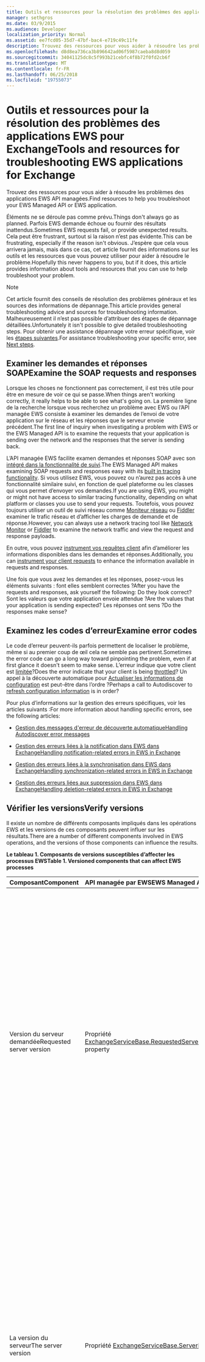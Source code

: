 ```yaml
---
title: Outils et ressources pour la résolution des problèmes des applications EWS pour Exchange
manager: sethgros
ms.date: 03/9/2015
ms.audience: Developer
localization_priority: Normal
ms.assetid: ee7fcd05-35d7-47bf-bac4-e719c49c11fe
description: Trouvez des ressources pour vous aider à résoudre les problèmes des applications EWS API managées.
ms.openlocfilehash: d8d8ea736ca3b896642ad06f5987caeba8d8d059
ms.sourcegitcommit: 34041125dc8c5f993b21cebfc4f8b72f0fd2cb6f
ms.translationtype: MT
ms.contentlocale: fr-FR
ms.lasthandoff: 06/25/2018
ms.locfileid: "19755073"
---
```

# <a name="tools-and-resources-for-troubleshooting-ews-applications-for-exchange"></a><span data-ttu-id="cd443-103">Outils et ressources pour la résolution des problèmes des applications EWS pour Exchange</span><span class="sxs-lookup"><span data-stu-id="cd443-103">Tools and resources for troubleshooting EWS applications for Exchange</span></span>

<span data-ttu-id="cd443-104">Trouvez des ressources pour vous aider à résoudre les problèmes des applications EWS API managées.</span><span class="sxs-lookup"><span data-stu-id="cd443-104">Find resources to help you troubleshoot your EWS Managed API or EWS application.</span></span>
  
<span data-ttu-id="cd443-105">Éléments ne se déroule pas comme prévu.</span><span class="sxs-lookup"><span data-stu-id="cd443-105">Things don't always go as planned.</span></span> <span data-ttu-id="cd443-106">Parfois EWS demande échoue ou fournir des résultats inattendus.</span><span class="sxs-lookup"><span data-stu-id="cd443-106">Sometimes EWS requests fail, or provide unexpected results.</span></span> <span data-ttu-id="cd443-107">Cela peut être frustrant, surtout si la raison n’est pas évidente.</span><span class="sxs-lookup"><span data-stu-id="cd443-107">This can be frustrating, especially if the reason isn't obvious.</span></span> <span data-ttu-id="cd443-108">J’espère que cela vous arrivera jamais, mais dans ce cas, cet article fournit des informations sur les outils et les ressources que vous pouvez utiliser pour aider à résoudre le problème.</span><span class="sxs-lookup"><span data-stu-id="cd443-108">Hopefully this never happens to you, but if it does, this article provides information about tools and resources that you can use to help troubleshoot your problem.</span></span>
  
> [!NOTE]
> <span data-ttu-id="cd443-109">Cet article fournit des conseils de résolution des problèmes généraux et les sources des informations de dépannage.</span><span class="sxs-lookup"><span data-stu-id="cd443-109">This article provides general troubleshooting advice and sources for troubleshooting information.</span></span> <span data-ttu-id="cd443-110">Malheureusement il n’est pas possible d’attribuer des étapes de dépannage détaillées.</span><span class="sxs-lookup"><span data-stu-id="cd443-110">Unfortunately it isn't possible to give detailed troubleshooting steps.</span></span> <span data-ttu-id="cd443-111">Pour obtenir une assistance dépannage votre erreur spécifique, voir les [étapes suivantes](#bk_NextSteps).</span><span class="sxs-lookup"><span data-stu-id="cd443-111">For assistance troubleshooting your specific error, see [Next steps](#bk_NextSteps).</span></span> 
  
## <a name="examine-the-soap-requests-and-responses"></a><span data-ttu-id="cd443-112">Examiner les demandes et réponses SOAP</span><span class="sxs-lookup"><span data-stu-id="cd443-112">Examine the SOAP requests and responses</span></span>

<span data-ttu-id="cd443-113">Lorsque les choses ne fonctionnent pas correctement, il est très utile pour être en mesure de voir ce qui se passe.</span><span class="sxs-lookup"><span data-stu-id="cd443-113">When things aren't working correctly, it really helps to be able to see what's going on.</span></span> <span data-ttu-id="cd443-114">La première ligne de la recherche lorsque vous recherchez un problème avec EWS ou l’API managée EWS consiste à examiner les demandes de l’envoi de votre application sur le réseau et les réponses que le serveur envoie précédent.</span><span class="sxs-lookup"><span data-stu-id="cd443-114">The first line of inquiry when investigating a problem with EWS or the EWS Managed API is to examine the requests that your application is sending over the network and the responses that the server is sending back.</span></span>
  
<span data-ttu-id="cd443-115">L’API managée EWS facilite examen demandes et réponses SOAP avec son [intégré dans la fonctionnalité de suivi](how-to-trace-requests-responses-to-troubleshoot-ews-managed-api-applications.md).</span><span class="sxs-lookup"><span data-stu-id="cd443-115">The EWS Managed API makes examining SOAP requests and responses easy with its [built in tracing functionality](how-to-trace-requests-responses-to-troubleshoot-ews-managed-api-applications.md).</span></span> <span data-ttu-id="cd443-116">Si vous utilisez EWS, vous pouvez ou n’aurez pas accès à une fonctionnalité similaire suivi, en fonction de quel plateforme ou les classes qui vous permet d’envoyer vos demandes.</span><span class="sxs-lookup"><span data-stu-id="cd443-116">If you are using EWS, you might or might not have access to similar tracing functionality, depending on what platform or classes you use to send your requests.</span></span> <span data-ttu-id="cd443-117">Toutefois, vous pouvez toujours utiliser un outil de suivi réseau comme [Moniteur réseau](http://www.microsoft.com/en-us/download/details.aspx?id=4865) ou [Fiddler](http://www.telerik.com/fiddler) examiner le trafic réseau et d’afficher les charges de demande et de réponse.</span><span class="sxs-lookup"><span data-stu-id="cd443-117">However, you can always use a network tracing tool like [Network Monitor](http://www.microsoft.com/en-us/download/details.aspx?id=4865) or [Fiddler](http://www.telerik.com/fiddler) to examine the network traffic and view the request and response payloads.</span></span> 
  
<span data-ttu-id="cd443-118">En outre, vous pouvez [instrument vos requêtes client](instrumenting-client-requests-for-ews-and-rest-in-exchange.md) afin d’améliorer les informations disponibles dans les demandes et réponses.</span><span class="sxs-lookup"><span data-stu-id="cd443-118">Additionally, you can [instrument your client requests](instrumenting-client-requests-for-ews-and-rest-in-exchange.md) to enhance the information available in requests and responses.</span></span> 
  
<span data-ttu-id="cd443-119">Une fois que vous avez les demandes et les réponses, posez-vous les éléments suivants : font elles semblent correctes ?</span><span class="sxs-lookup"><span data-stu-id="cd443-119">After you have the requests and responses, ask yourself the following: Do they look correct?</span></span> <span data-ttu-id="cd443-120">Sont les valeurs que votre application envoie attendue ?</span><span class="sxs-lookup"><span data-stu-id="cd443-120">Are the values that your application is sending expected?</span></span> <span data-ttu-id="cd443-121">Les réponses ont sens ?</span><span class="sxs-lookup"><span data-stu-id="cd443-121">Do the responses make sense?</span></span>
  
## <a name="examine-error-codes"></a><span data-ttu-id="cd443-122">Examinez les codes d’erreur</span><span class="sxs-lookup"><span data-stu-id="cd443-122">Examine error codes</span></span>

<span data-ttu-id="cd443-123">Le code d’erreur peuvent-ils parfois permettent de localiser le problème, même si au premier coup de œil cela ne semble pas pertinent.</span><span class="sxs-lookup"><span data-stu-id="cd443-123">Sometimes the error code can go a long way toward pinpointing the problem, even if at first glance it doesn't seem to make sense.</span></span> <span data-ttu-id="cd443-124">L’erreur indique que votre client est [limitée](ews-throttling-in-exchange.md)?</span><span class="sxs-lookup"><span data-stu-id="cd443-124">Does the error indicate that your client is being [throttled](ews-throttling-in-exchange.md)?</span></span> <span data-ttu-id="cd443-125">Un appel à la découverte automatique pour [Actualiser les informations de configuration](how-to-refresh-configuration-information-by-using-autodiscover.md) est peut-être dans l’ordre ?</span><span class="sxs-lookup"><span data-stu-id="cd443-125">Perhaps a call to Autodiscover to [refresh configuration information](how-to-refresh-configuration-information-by-using-autodiscover.md) is in order?</span></span> 
  
<span data-ttu-id="cd443-126">Pour plus d’informations sur la gestion des erreurs spécifiques, voir les articles suivants :</span><span class="sxs-lookup"><span data-stu-id="cd443-126">For more information about handling specific errors, see the following articles:</span></span>
  
- [<span data-ttu-id="cd443-127">Gestion des messages d'erreur de découverte automatique</span><span class="sxs-lookup"><span data-stu-id="cd443-127">Handling Autodiscover error messages</span></span>](handling-autodiscover-error-messages.md)
    
- [<span data-ttu-id="cd443-128">Gestion des erreurs liées à la notification dans EWS dans Exchange</span><span class="sxs-lookup"><span data-stu-id="cd443-128">Handling notification-related errors in EWS in Exchange</span></span>](handling-notification-related-errors-in-ews-in-exchange.md)
    
- [<span data-ttu-id="cd443-129">Gestion des erreurs liées à la synchronisation dans EWS dans Exchange</span><span class="sxs-lookup"><span data-stu-id="cd443-129">Handling synchronization-related errors in EWS in Exchange</span></span>](handling-synchronization-related-errors-in-ews-in-exchange.md)
    
- [<span data-ttu-id="cd443-130">Gestion des erreurs liées aux suppression dans EWS dans Exchange</span><span class="sxs-lookup"><span data-stu-id="cd443-130">Handling deletion-related errors in EWS in Exchange</span></span>](handling-deletion-related-errors-in-ews-in-exchange.md)
    
## <a name="verify-versions"></a><span data-ttu-id="cd443-131">Vérifier les versions</span><span class="sxs-lookup"><span data-stu-id="cd443-131">Verify versions</span></span>

<span data-ttu-id="cd443-132">Il existe un nombre de différents composants impliqués dans les opérations EWS et les versions de ces composants peuvent influer sur les résultats.</span><span class="sxs-lookup"><span data-stu-id="cd443-132">There are a number of different components involved in EWS operations, and the versions of those components can influence the results.</span></span>
  
<span data-ttu-id="cd443-133">**Le tableau 1. Composants de versions susceptibles d’affecter les processus EWS**</span><span class="sxs-lookup"><span data-stu-id="cd443-133">**Table 1. Versioned components that can affect EWS processes**</span></span>

|<span data-ttu-id="cd443-134">**Composant**</span><span class="sxs-lookup"><span data-stu-id="cd443-134">**Component**</span></span>|<span data-ttu-id="cd443-135">**API managée par EWS**</span><span class="sxs-lookup"><span data-stu-id="cd443-135">**EWS Managed API**</span></span>|<span data-ttu-id="cd443-136">**EWS**</span><span class="sxs-lookup"><span data-stu-id="cd443-136">**EWS**</span></span>|<span data-ttu-id="cd443-137">**Remarques**</span><span class="sxs-lookup"><span data-stu-id="cd443-137">**Notes**</span></span>|
|:-----|:-----|:-----|:-----|
|<span data-ttu-id="cd443-138">Version du serveur demandée</span><span class="sxs-lookup"><span data-stu-id="cd443-138">Requested server version</span></span>  <br/> |<span data-ttu-id="cd443-139">Propriété [ExchangeServiceBase.RequestedServerVersion](http://msdn.microsoft.com/EN-US/library/microsoft.exchange.webservices.data.exchangeservicebase.requestedserverversion%28v=exchg.80%29.aspx)</span><span class="sxs-lookup"><span data-stu-id="cd443-139">[ExchangeServiceBase.RequestedServerVersion](http://msdn.microsoft.com/EN-US/library/microsoft.exchange.webservices.data.exchangeservicebase.requestedserverversion%28v=exchg.80%29.aspx) property</span></span>  <br/> |<span data-ttu-id="cd443-140">Élément [RequestServerVersion](http://msdn.microsoft.com/library/af4032d5-42b3-463e-9d0a-8236d78e5b75%28Office.15%29.aspx)</span><span class="sxs-lookup"><span data-stu-id="cd443-140">[RequestServerVersion](http://msdn.microsoft.com/library/af4032d5-42b3-463e-9d0a-8236d78e5b75%28Office.15%29.aspx) element</span></span>  <br/> |<span data-ttu-id="cd443-141">Cette valeur contrôle la version du schéma EWS est utilisée pour traiter la demande EWS.</span><span class="sxs-lookup"><span data-stu-id="cd443-141">This value controls which version of the EWS schema is used to process the EWS request.</span></span> <span data-ttu-id="cd443-142">Assurez-vous que la version du schéma spécifiée dans ce champ est significatif pour la demande vous envoyez.</span><span class="sxs-lookup"><span data-stu-id="cd443-142">Make sure that the schema version specified here makes sense for the request you are sending.</span></span> <span data-ttu-id="cd443-143">Certaines propriétés et opérations ne sont pas disponibles dans les versions antérieures du schéma.</span><span class="sxs-lookup"><span data-stu-id="cd443-143">Some properties and operations are not available in earlier versions of the schema.</span></span>  <br/> |
|<span data-ttu-id="cd443-144">La version du serveur</span><span class="sxs-lookup"><span data-stu-id="cd443-144">The server version</span></span>  <br/> |<span data-ttu-id="cd443-145">Propriété [ExchangeServiceBase.ServerInfo](http://msdn.microsoft.com/EN-US/library/microsoft.exchange.webservices.data.exchangeservicebase.serverinfo%28v=exchg.80%29.aspx)</span><span class="sxs-lookup"><span data-stu-id="cd443-145">[ExchangeServiceBase.ServerInfo](http://msdn.microsoft.com/EN-US/library/microsoft.exchange.webservices.data.exchangeservicebase.serverinfo%28v=exchg.80%29.aspx) property</span></span>  <br/> |<span data-ttu-id="cd443-146">Élément [ServerVersionInfo](http://msdn.microsoft.com/library/c04a6872-ca27-432b-aac2-36b023d0afc6%28Office.15%29.aspx)</span><span class="sxs-lookup"><span data-stu-id="cd443-146">[ServerVersionInfo](http://msdn.microsoft.com/library/c04a6872-ca27-432b-aac2-36b023d0afc6%28Office.15%29.aspx) element</span></span>  <br/> |<span data-ttu-id="cd443-147">Cette valeur est retournée par le serveur dans les réponses EWS et indique la version du serveur qui a traité la réponse.</span><span class="sxs-lookup"><span data-stu-id="cd443-147">This value is returned by the server in EWS responses, and indicates the version of the server that processed the response.</span></span> <span data-ttu-id="cd443-148">Assurez-vous que cette valeur est ce que vous attendez.</span><span class="sxs-lookup"><span data-stu-id="cd443-148">Make sure this value is what you expect.</span></span> <span data-ttu-id="cd443-149">Si possible, assurez-vous que le serveur Exchange exécute la mise à jour les plus récent pour votre version majeure d’Exchange.</span><span class="sxs-lookup"><span data-stu-id="cd443-149">If possible, make sure that the Exchange server is running the most recent update for your major version of Exchange.</span></span>  <br/> |
|<span data-ttu-id="cd443-150">La version de l’API managée EWS</span><span class="sxs-lookup"><span data-stu-id="cd443-150">The EWS Managed API version</span></span>  <br/> |<span data-ttu-id="cd443-151">La propriété version de produit du fichier Microsoft.Exchange.WebServices.dll.</span><span class="sxs-lookup"><span data-stu-id="cd443-151">The Product version property of the Microsoft.Exchange.WebServices.dll file.</span></span>  <br/> |<span data-ttu-id="cd443-152">Not applicable</span><span class="sxs-lookup"><span data-stu-id="cd443-152">Not applicable</span></span>  <br/> |<span data-ttu-id="cd443-153">Si vous utilisez l’API managée EWS, assurez-vous que vous utilisez [la version la plus récente](http://aka.ms/ews-managed-api-readme).</span><span class="sxs-lookup"><span data-stu-id="cd443-153">If you're using the EWS Managed API, make sure that you are using [the most recent version](http://aka.ms/ews-managed-api-readme).</span></span>  <br/> |
   
## <a name="verify-access"></a><span data-ttu-id="cd443-154">Vérifier l’accès</span><span class="sxs-lookup"><span data-stu-id="cd443-154">Verify access</span></span>

<span data-ttu-id="cd443-155">EWS est activée par défaut, mais [peut être modifié par défaut](how-to-control-access-to-ews-in-exchange.md).</span><span class="sxs-lookup"><span data-stu-id="cd443-155">EWS is enabled by default, but [defaults can be changed](how-to-control-access-to-ews-in-exchange.md).</span></span> <span data-ttu-id="cd443-156">Utilisez l’applet de commande [Get-OrganizationConfig](http://technet.microsoft.com/en-us/library/bb124754.aspx) pour vous assurer que EWS est activée sur le serveur et l’applet de commande [Get-CASMailbox](http://technet.microsoft.com/en-us/library/aa997571.aspx) pour vous assurer que EWS est activé pour la boîte aux lettres de l’utilisateur.</span><span class="sxs-lookup"><span data-stu-id="cd443-156">Use the [Get-OrganizationConfig](http://technet.microsoft.com/en-us/library/bb124754.aspx) cmdlet to make sure that EWS is enabled on the server, and the [Get-CASMailbox](http://technet.microsoft.com/en-us/library/aa997571.aspx) cmdlet to make sure that EWS is enabled for the user's mailbox.</span></span> <span data-ttu-id="cd443-157">Vérifiez également les deux réponses de l’applet de commande pour un EWS autorisent ou bloquent la liste et vous assurer que votre application n’est pas bloquée à partir de l’aide de EWS.</span><span class="sxs-lookup"><span data-stu-id="cd443-157">Also check both cmdlet responses for an EWS allow or block list, and make sure that your application isn't blocked from using EWS.</span></span> 
  
<span data-ttu-id="cd443-158">Vous devez également vérifier que les [paramètres d’authentification par défaut](http://technet.microsoft.com/en-us/library/gg247612%28v=exchg.150%29.aspx) dans le répertoire virtuel EWS n’ont pas été modifiés.</span><span class="sxs-lookup"><span data-stu-id="cd443-158">You should also verify that the [default authentication settings](http://technet.microsoft.com/en-us/library/gg247612%28v=exchg.150%29.aspx) on the EWS virtual directory have not been modified.</span></span> 
  
## <a name="try-another-ews-client"></a><span data-ttu-id="cd443-159">Essayer un autre client EWS</span><span class="sxs-lookup"><span data-stu-id="cd443-159">Try another EWS client</span></span>

<span data-ttu-id="cd443-160">Il est parfois utile essayer la même requête à partir d’un autre client et comparer les résultats.</span><span class="sxs-lookup"><span data-stu-id="cd443-160">Sometimes it is helpful to try the same request from another client and compare results.</span></span> <span data-ttu-id="cd443-161">Si un autre client obtient des résultats différents, quelle est la différence ?</span><span class="sxs-lookup"><span data-stu-id="cd443-161">If another client gets different results, what is different?</span></span> <span data-ttu-id="cd443-162">Déterminer quelle est la différence entre une demande réussie et une demande ayant échouée peut aider à expliquer pourquoi une requête particulière est défectueux.</span><span class="sxs-lookup"><span data-stu-id="cd443-162">Figuring out what is different between a successful request and a failed request can help explain why a particular request is failing.</span></span>
  
<span data-ttu-id="cd443-163">Si vous pouvez écrire certainement un autre client pour le test, vous n’avez pas besoin !</span><span class="sxs-lookup"><span data-stu-id="cd443-163">While you can certainly write another client to test with, you don't have to!</span></span> <span data-ttu-id="cd443-164">[EWSEditor](http://ewseditor.codeplex.com/) est un exemple de client qui utilise les API managées EWS.</span><span class="sxs-lookup"><span data-stu-id="cd443-164">[EWSEditor](http://ewseditor.codeplex.com/) is a sample client that uses the EWS Managed API and EWS.</span></span> <span data-ttu-id="cd443-165">Vous pouvez télécharger le client (y compris le code source) et l’utiliser pour essayer les mêmes requêtes sont défectueux dans votre application.</span><span class="sxs-lookup"><span data-stu-id="cd443-165">You can download the client (including the source code) and use it to try the same requests that are failing in your application.</span></span> 
  
## <a name="examine-iis-logs"></a><span data-ttu-id="cd443-166">Examiner les journaux IIS</span><span class="sxs-lookup"><span data-stu-id="cd443-166">Examine IIS logs</span></span>

<span data-ttu-id="cd443-167">Si vous avez accès au serveur Exchange, la fonctionnalité de journalisation fournie par Internet Information Services (IIS) sur les serveurs d’accès au Client peut fournir plus d’informations sur les échecs.</span><span class="sxs-lookup"><span data-stu-id="cd443-167">If you have access to the Exchange server, the logging functionality provided by Internet Information Services (IIS) on the Client Access servers can provide more information about failures.</span></span> <span data-ttu-id="cd443-168">Toutefois, n’oubliez pas que les journaux IIS ne seront utiles si vous recevez une erreur HTTP.</span><span class="sxs-lookup"><span data-stu-id="cd443-168">However, keep in mind that IIS logs will only be helpful if you are receiving an HTTP error.</span></span>
  
<span data-ttu-id="cd443-169">IIS fournit deux méthodes de journalisation différentes : [échecs de demandes de suivi](http://www.iis.net/learn/troubleshoot/using-failed-request-tracing/troubleshooting-failed-requests-using-tracing-in-iis)et de [journalisation IIS](http://www.iis.net/learn/manage/provisioning-and-managing-iis/configure-logging-in-iis) .</span><span class="sxs-lookup"><span data-stu-id="cd443-169">IIS provides two different logging methods: [IIS logging](http://www.iis.net/learn/manage/provisioning-and-managing-iis/configure-logging-in-iis) and [failed requests tracing](http://www.iis.net/learn/troubleshoot/using-failed-request-tracing/troubleshooting-failed-requests-using-tracing-in-iis).</span></span> <span data-ttu-id="cd443-170">Pour travailler avec les journaux IIS, vous pouvez utiliser [Log Parser Studio](http://blogs.technet.com/b/exchange/archive/2012/03/07/introducing-log-parser-studio.aspx), qui comprend un nombre de requêtes EWS intégrées.</span><span class="sxs-lookup"><span data-stu-id="cd443-170">To work with IIS logs, you can use [Log Parser Studio](http://blogs.technet.com/b/exchange/archive/2012/03/07/introducing-log-parser-studio.aspx), which includes a number of built-in EWS queries.</span></span>
  
## <a name="next-steps"></a><span data-ttu-id="cd443-171">Étapes suivantes</span><span class="sxs-lookup"><span data-stu-id="cd443-171">Next steps</span></span>
<span data-ttu-id="cd443-172"><a name="bk_NextSteps"> </a></span><span class="sxs-lookup"><span data-stu-id="cd443-172"></span></span>

<span data-ttu-id="cd443-173">Maintenant que vous avez appris à utiliser les outils et les ressources que vous pouvez utiliser pour résoudre les problèmes, vous devrez comprendre les informations fournies par ces outils.</span><span class="sxs-lookup"><span data-stu-id="cd443-173">Now that you've learned about the tools and resources that you can use to troubleshoot, you might need help understanding the information provided by those tools.</span></span> <span data-ttu-id="cd443-174">Certaines options pour obtenir de l’aide sont les suivantes :</span><span class="sxs-lookup"><span data-stu-id="cd443-174">The following are some options for getting help:</span></span>
  
- <span data-ttu-id="cd443-175">[Forum de développement d’Exchange Server sur MSDN](http://social.msdn.microsoft.com/Forums/en-US/home?category=exchangeserver) : poser une question de la Communauté de développement MSDN Exchange Server.</span><span class="sxs-lookup"><span data-stu-id="cd443-175">[Exchange Server Development forum on MSDN](http://social.msdn.microsoft.com/Forums/en-US/home?category=exchangeserver) — Ask a question of the MSDN Exchange Server development community.</span></span> 
    
- <span data-ttu-id="cd443-176">[StackOverflow](http://stackoverflow.com/tags/ews) : poser une question de la Communauté StackOverflow.</span><span class="sxs-lookup"><span data-stu-id="cd443-176">[StackOverflow](http://stackoverflow.com/tags/ews) — Ask a question of the StackOverflow community.</span></span> <span data-ttu-id="cd443-177">Veillez à ajouter une balise à votre publication avec « ews ».</span><span class="sxs-lookup"><span data-stu-id="cd443-177">Be sure to tag your post with "ews".</span></span> 
    
- <span data-ttu-id="cd443-178">[Prise en charge de Microsoft](http://support.microsoft.com/ph/730/en-us) , contactez le support technique Microsoft pour obtenir une assistance.</span><span class="sxs-lookup"><span data-stu-id="cd443-178">[Microsoft Support](http://support.microsoft.com/ph/730/en-us) — Contact a Microsoft support professional for assistance.</span></span> 
    
## <a name="see-also"></a><span data-ttu-id="cd443-179">Voir aussi</span><span class="sxs-lookup"><span data-stu-id="cd443-179">See also</span></span>


<span data-ttu-id="cd443-180">Voir les articles suivants :</span><span class="sxs-lookup"><span data-stu-id="cd443-180">See the following articles:</span></span>
  
- [<span data-ttu-id="cd443-181">Développer des clients de service web pour Exchange</span><span class="sxs-lookup"><span data-stu-id="cd443-181">Develop web service clients for Exchange</span></span>](develop-web-service-clients-for-exchange.md)
    
- [<span data-ttu-id="cd443-182">Suivi des demandes et réponses pour dépanner les applications de l’API managée EWS</span><span class="sxs-lookup"><span data-stu-id="cd443-182">Trace requests and responses to troubleshoot EWS Managed API applications</span></span>](how-to-trace-requests-responses-to-troubleshoot-ews-managed-api-applications.md)
    
- [<span data-ttu-id="cd443-183">L'instrumentation des demandes du client pour EWS et reste dans Exchange</span><span class="sxs-lookup"><span data-stu-id="cd443-183">Instrumenting client requests for EWS and REST in Exchange</span></span>](instrumenting-client-requests-for-ews-and-rest-in-exchange.md)
    
- [<span data-ttu-id="cd443-184">Limitation EWS dans Exchange</span><span class="sxs-lookup"><span data-stu-id="cd443-184">EWS throttling in Exchange</span></span>](ews-throttling-in-exchange.md)
    
- [<span data-ttu-id="cd443-185">Actualiser les informations de configuration à l’aide de découverte automatique</span><span class="sxs-lookup"><span data-stu-id="cd443-185">Refresh configuration information by using Autodiscover</span></span>](how-to-refresh-configuration-information-by-using-autodiscover.md)
    
- [<span data-ttu-id="cd443-186">Gestion des messages d'erreur de découverte automatique</span><span class="sxs-lookup"><span data-stu-id="cd443-186">Handling Autodiscover error messages</span></span>](handling-autodiscover-error-messages.md)
    
- [<span data-ttu-id="cd443-187">Gestion des erreurs liées à la notification dans EWS dans Exchange</span><span class="sxs-lookup"><span data-stu-id="cd443-187">Handling notification-related errors in EWS in Exchange</span></span>](handling-notification-related-errors-in-ews-in-exchange.md)
    
- [<span data-ttu-id="cd443-188">Gestion des erreurs liées à la synchronisation dans EWS dans Exchange</span><span class="sxs-lookup"><span data-stu-id="cd443-188">Handling synchronization-related errors in EWS in Exchange</span></span>](handling-synchronization-related-errors-in-ews-in-exchange.md)
    
- [<span data-ttu-id="cd443-189">Gestion des erreurs liées aux suppression dans EWS dans Exchange</span><span class="sxs-lookup"><span data-stu-id="cd443-189">Handling deletion-related errors in EWS in Exchange</span></span>](handling-deletion-related-errors-in-ews-in-exchange.md)
    
- [<span data-ttu-id="cd443-190">Configuration de l’enregistrement dans IIS</span><span class="sxs-lookup"><span data-stu-id="cd443-190">Configuring Logging in IIS</span></span>](http://www.iis.net/learn/manage/provisioning-and-managing-iis/configure-logging-in-iis)
    
- [<span data-ttu-id="cd443-191">Dépannage des échecs de demandes à l’aide de suivi dans IIS 7</span><span class="sxs-lookup"><span data-stu-id="cd443-191">Troubleshooting Failed Requests Using Tracing in IIS 7</span></span>](http://www.iis.net/learn/troubleshoot/using-failed-request-tracing/troubleshooting-failed-requests-using-tracing-in-iis)
    
- [<span data-ttu-id="cd443-192">Présentation : Log Parser Studio</span><span class="sxs-lookup"><span data-stu-id="cd443-192">Introducing: Log Parser Studio</span></span>](http://blogs.technet.com/b/exchange/archive/2012/03/07/introducing-log-parser-studio.aspx)
    
- [<span data-ttu-id="cd443-193">Paramètres par défaut des répertoires virtuels Exchange</span><span class="sxs-lookup"><span data-stu-id="cd443-193">Default Settings for Exchange Virtual Directories</span></span>](http://technet.microsoft.com/en-us/library/gg247612%28v=exchg.150%29.aspx)
    
<span data-ttu-id="cd443-194">Télécharger les éléments suivants :</span><span class="sxs-lookup"><span data-stu-id="cd443-194">Download the following:</span></span>
  
- [<span data-ttu-id="cd443-195">Moniteur réseau Microsoft 3.4</span><span class="sxs-lookup"><span data-stu-id="cd443-195">Microsoft Network Monitor 3.4</span></span>](http://www.microsoft.com/en-us/download/details.aspx?id=4865)
    
- [<span data-ttu-id="cd443-196">Fiddler</span><span class="sxs-lookup"><span data-stu-id="cd443-196">Fiddler</span></span>](http://www.telerik.com/fiddler)
    
- [<span data-ttu-id="cd443-197">EWSEditor</span><span class="sxs-lookup"><span data-stu-id="cd443-197">EWSEditor</span></span>](http://ewseditor.codeplex.com/)
    
- [<span data-ttu-id="cd443-198">API gérée Exchange Web Services</span><span class="sxs-lookup"><span data-stu-id="cd443-198">Exchange Web Services Managed API</span></span>](http://go.microsoft.com/fwlink/?LinkID=255472)
    

